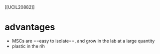 [[UCIL20882]]

# advantages
- MSCs are ==easy to isolate==, and grow in the lab at a large quantity
- plastic in the rih